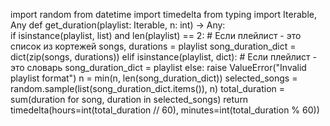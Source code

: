 import random
from datetime import timedelta
from typing import Iterable, Any
def get_duration(playlist: Iterable, n: int) -> Any:   
    if isinstance(playlist, list) and len(playlist) == 2:
        # Если плейлист - это список из кортежей
        songs, durations = playlist
        song_duration_dict = dict(zip(songs, durations))
    elif isinstance(playlist, dict):
        # Если плейлист - это словарь
        song_duration_dict = playlist
    else:
        raise ValueError("Invalid playlist format")
    n = min(n, len(song_duration_dict))
    selected_songs = random.sample(list(song_duration_dict.items()), n)
    total_duration = sum(duration for song, duration in selected_songs)
    return timedelta(hours=int(total_duration // 60), minutes=int(total_duration % 60))
